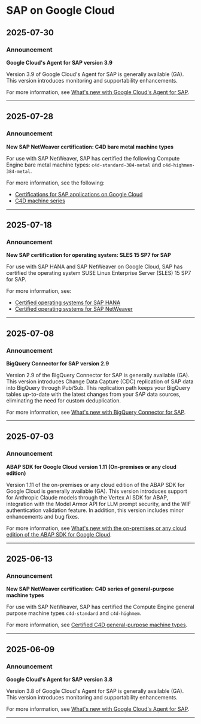 # SAP on Google Cloud

## 2025-07-30

### Announcement

**Google Cloud's Agent for SAP version 3.9**

Version 3.9 of Google Cloud's Agent for SAP is generally available (GA). This version introduces monitoring and supportability enhancements.

For more information, see [What's new with Google Cloud's Agent for SAP](https://cloud.google.com/sap/docs/agent-for-sap/whats-new).

---
## 2025-07-28

### Announcement

**New SAP NetWeaver certification: C4D bare metal machine types**

For use with SAP NetWeaver, SAP has certified the following Compute Engine bare metal machine types: `c4d-standard-384-metal` and `c4d-highmem-384-metal`.

For more information, see the following:

* [Certifications for SAP applications on Google Cloud](https://cloud.google.com/sap/docs/certifications-sap-apps#sap-certified-vms-gen-purpose-c4d)
* [C4D machine series](https://cloud.google.com/compute/docs/general-purpose-machines#c4d_series)

---
## 2025-07-18

### Announcement

**New SAP certification for operating system: SLES 15 SP7 for SAP**

For use with SAP HANA and SAP NetWeaver on Google Cloud, SAP has certified the operating system SUSE Linux Enterprise Server (SLES) 15 SP7 for SAP.

For more information, see:

* [Certified operating systems for SAP HANA](https://cloud.google.com/sap/docs/sap-hana-os-support#quick_reference_table)
* [Certified operating systems for SAP NetWeaver](https://cloud.google.com/sap/docs/netweaver-os-support#quick_reference_table)

---
## 2025-07-08

### Announcement

**BigQuery Connector for SAP version 2.9**

Version 2.9 of the BigQuery Connector for SAP is generally available (GA). This version introduces Change Data Capture (CDC) replication of SAP data into BigQuery through Pub/Sub. This replication path keeps your BigQuery tables up-to-date with the latest changes from your SAP data sources, eliminating the need for custom deduplication.

For more information, see [What's new with BigQuery Connector for SAP](https://cloud.google.com/sap/docs/bq-connector/whats-new#version-2-9).

---
## 2025-07-03

### Announcement

**ABAP SDK for Google Cloud version 1.11 (On-premises or any cloud edition)**

Version 1.11 of the on-premises or any cloud edition of the ABAP SDK for Google Cloud is generally available (GA). This version introduces support for Anthropic Claude models through the Vertex AI SDK for ABAP, integration with the Model Armor API for LLM prompt security, and the WIF authentication validation feature. In addition, this version includes minor enhancements and bug fixes.

For more information, see [What's new with the on-premises or any cloud edition of the ABAP SDK for Google Cloud](https://cloud.google.com/solutions/sap/docs/abap-sdk/on-premises-or-any-cloud/whats-new#version-1-11).

---
## 2025-06-13

### Announcement

**New SAP NetWeaver certification: C4D series of general-purpose machine types**

For use with SAP NetWeaver, SAP has certified the Compute Engine general purpose machine types `c4d-standard` and `c4d-highmem`.

For more information, see [Certified C4D general-purpose machine types](https://cloud.google.com/solutions/sap/docs/certifications-sap-apps#sap-certified-vms-gen-purpose-c4d).

---
## 2025-06-09

### Announcement

**Google Cloud's Agent for SAP version 3.8**

Version 3.8 of Google Cloud's Agent for SAP is generally available (GA). This version introduces monitoring and supportability enhancements.

For more information, see [What's new with Google Cloud's Agent for SAP](https://cloud.google.com/solutions/sap/docs/agent-for-sap/whats-new).

---
